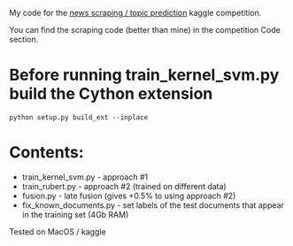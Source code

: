 My code for the [news scraping / topic prediction](https://www.kaggle.com/competitions/news-scraping-competition) kaggle competition.

You can find the scraping code (better than mine) in the competition Code section.

# Before running train\_kernel\_svm.py build the Cython extension
    python setup.py build_ext --inplace

# Contents:

* train\_kernel\_svm.py - approach #1
* train\_rubert.py - approach #2 (trained on different data)
* fusion.py - late fusion (gives +0.5% to using approach #2)
* fix\_known\_documents.py - set labels of the test documents that appear in the training set (4Gb RAM)

Tested on MacOS / kaggle
